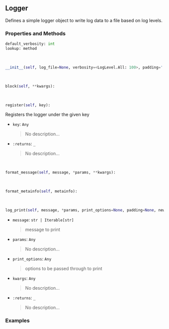 ## <a id="McUtils.McUtils.Scaffolding.Logging.Logger">Logger</a>
Defines a simple logger object to write log data to a file based on log levels.

### Properties and Methods
```python
default_verbosity: int
lookup: method
```
<a id="McUtils.McUtils.Scaffolding.Logging.Logger.__init__" class="docs-object-method">&nbsp;</a>
```python
__init__(self, log_file=None, verbosity=<LogLevel.All: 100>, padding='', newline='\n'): 
```

<a id="McUtils.McUtils.Scaffolding.Logging.Logger.block" class="docs-object-method">&nbsp;</a>
```python
block(self, **kwargs): 
```

<a id="McUtils.McUtils.Scaffolding.Logging.Logger.register" class="docs-object-method">&nbsp;</a>
```python
register(self, key): 
```
Registers the logger under the given key
- `key`: `Any`
    >No description...
- `:returns`: `_`
    >No description...

<a id="McUtils.McUtils.Scaffolding.Logging.Logger.format_message" class="docs-object-method">&nbsp;</a>
```python
format_message(self, message, *params, **kwargs): 
```

<a id="McUtils.McUtils.Scaffolding.Logging.Logger.format_metainfo" class="docs-object-method">&nbsp;</a>
```python
format_metainfo(self, metainfo): 
```

<a id="McUtils.McUtils.Scaffolding.Logging.Logger.log_print" class="docs-object-method">&nbsp;</a>
```python
log_print(self, message, *params, print_options=None, padding=None, newline=None, metainfo=None, **kwargs): 
```

- `message`: `str | Iterable[str]`
    >message to print
- `params`: `Any`
    >No description...
- `print_options`: `Any`
    >options to be passed through to print
- `kwargs`: `Any`
    >No description...
- `:returns`: `_`
    >No description...

### Examples
